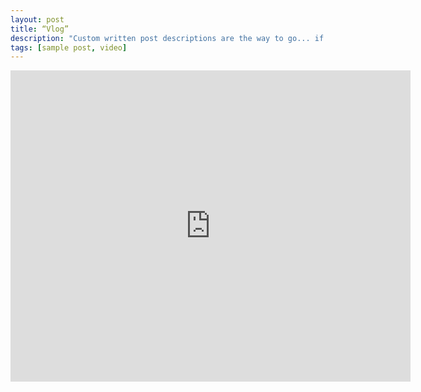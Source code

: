 ```yaml
---
layout: post
title: “Vlog”
description: "Custom written post descriptions are the way to go... if you're not lazy."
tags: [sample post, video]
---
```


<iframe frameborder="0" width="640" height="498" src="https://m.weibo.cn/s/video/show?object_id=1034%3A4334214997312701&fromWap=1" allowfullscreen></iframe>